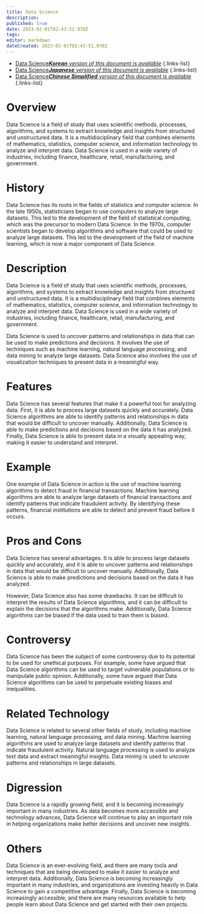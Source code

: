 ```yaml
---
title: Data Science
description: 
published: true
date: 2023-02-01T02:43:51.978Z
tags: 
editor: markdown
dateCreated: 2023-02-01T02:43:51.978Z
---
```


- [Data Science***Korean** version of this document is available*](/ko/Knowledge-base/Dictionary/data-science)
{.links-list}
- [Data Science***Japanese** version of this document is available*](/ja/Knowledge-base/Dictionary/data-science)
{.links-list}
- [Data Science***Chinese Simplified** version of this document is available*](/zh/Knowledge-base/Dictionary/data-science)
{.links-list}


# Overview
Data Science is a field of study that uses scientific methods, processes, algorithms, and systems to extract knowledge and insights from structured and unstructured data. It is a multidisciplinary field that combines elements of mathematics, statistics, computer science, and information technology to analyze and interpret data. Data Science is used in a wide variety of industries, including finance, healthcare, retail, manufacturing, and government.

# History
Data Science has its roots in the fields of statistics and computer science. In the late 1950s, statisticians began to use computers to analyze large datasets. This led to the development of the field of statistical computing, which was the precursor to modern Data Science. In the 1970s, computer scientists began to develop algorithms and software that could be used to analyze large datasets. This led to the development of the field of machine learning, which is now a major component of Data Science.

# Description
Data Science is a field of study that uses scientific methods, processes, algorithms, and systems to extract knowledge and insights from structured and unstructured data. It is a multidisciplinary field that combines elements of mathematics, statistics, computer science, and information technology to analyze and interpret data. Data Science is used in a wide variety of industries, including finance, healthcare, retail, manufacturing, and government.

Data Science is used to uncover patterns and relationships in data that can be used to make predictions and decisions. It involves the use of techniques such as machine learning, natural language processing, and data mining to analyze large datasets. Data Science also involves the use of visualization techniques to present data in a meaningful way.

# Features
Data Science has several features that make it a powerful tool for analyzing data. First, it is able to process large datasets quickly and accurately. Data Science algorithms are able to identify patterns and relationships in data that would be difficult to uncover manually. Additionally, Data Science is able to make predictions and decisions based on the data it has analyzed. Finally, Data Science is able to present data in a visually appealing way, making it easier to understand and interpret.

# Example
One example of Data Science in action is the use of machine learning algorithms to detect fraud in financial transactions. Machine learning algorithms are able to analyze large datasets of financial transactions and identify patterns that indicate fraudulent activity. By identifying these patterns, financial institutions are able to detect and prevent fraud before it occurs.

# Pros and Cons
Data Science has several advantages. It is able to process large datasets quickly and accurately, and it is able to uncover patterns and relationships in data that would be difficult to uncover manually. Additionally, Data Science is able to make predictions and decisions based on the data it has analyzed.

However, Data Science also has some drawbacks. It can be difficult to interpret the results of Data Science algorithms, and it can be difficult to explain the decisions that the algorithms make. Additionally, Data Science algorithms can be biased if the data used to train them is biased.

# Controversy
Data Science has been the subject of some controversy due to its potential to be used for unethical purposes. For example, some have argued that Data Science algorithms can be used to target vulnerable populations or to manipulate public opinion. Additionally, some have argued that Data Science algorithms can be used to perpetuate existing biases and inequalities.

# Related Technology
Data Science is related to several other fields of study, including machine learning, natural language processing, and data mining. Machine learning algorithms are used to analyze large datasets and identify patterns that indicate fraudulent activity. Natural language processing is used to analyze text data and extract meaningful insights. Data mining is used to uncover patterns and relationships in large datasets.

# Digression
Data Science is a rapidly growing field, and it is becoming increasingly important in many industries. As data becomes more accessible and technology advances, Data Science will continue to play an important role in helping organizations make better decisions and uncover new insights.

# Others
Data Science is an ever-evolving field, and there are many tools and techniques that are being developed to make it easier to analyze and interpret data. Additionally, Data Science is becoming increasingly important in many industries, and organizations are investing heavily in Data Science to gain a competitive advantage. Finally, Data Science is becoming increasingly accessible, and there are many resources available to help people learn about Data Science and get started with their own projects.